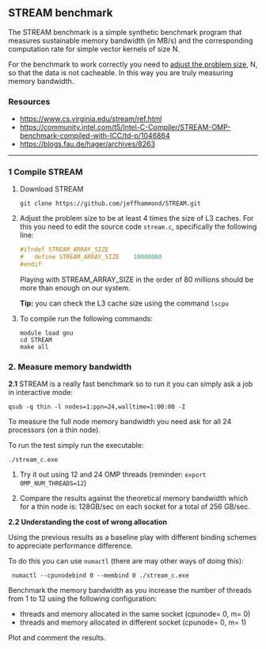 ## STREAM benchmark

The STREAM benchmark is a simple synthetic benchmark program that measures sustainable memory bandwidth (in MB/s) and the corresponding computation rate for simple vector kernels of size N.

For the benchmark to work correctly you need to [adjust the problem size](http://www.cs.virginia.edu/stream/ref.html#size), N, so that the data is not cacheable. In this way you are truly measuring memory bandwidth.

### Resources

- https://www.cs.virginia.edu/stream/ref.html
- https://community.intel.com/t5/Intel-C-Compiler/STREAM-OMP-benchmark-compiled-with-ICC/td-p/1046864
- https://blogs.fau.de/hager/archives/8263

-----

### 1 Compile STREAM 

 1. Download STREAM

    `git clone https://github.com/jeffhammond/STREAM.git `

 2. Adjust the problem size to be at least 4 times the size of L3 caches. For this you need to edit the source code `stream.c`, specifically the following line:

    ```c
    #ifndef STREAM_ARRAY_SIZE
    #   define STREAM_ARRAY_SIZE    10000000
    #endif
    ```

    Playing with STREAM_ARRAY_SIZE in the order of 80 millions should be more than enough on our system.

    **Tip:**  you can check the L3 cache size using the command `lscpu`

 3. To compile run the following commands:

    ```
    module load gnu
    cd STREAM
    make all
    ```

    

### 2. Measure memory bandwidth

**2.1** STREAM is a really fast benchmark so to run it you can simply ask a job in interactive mode:

`qsub -q thin -l nodes=1:ppn=24,walltime=1:00:00 -I`

To measure the full node memory bandwidth you need ask for all 24 processors (on a thin node).

To run the test simply run the executable:

`./stream_c.exe`

1. Try it out using 12 and 24 OMP threads (reminder: `export OMP_NUM_THREADS=12`)

2. Compare the results against the theoretical memory bandwidth which for a thin node is: 128GB/sec on each socket for a total of 256 GB/sec.

**2.2 Understanding the cost of wrong allocation**

Using the previous results as a baseline play with different binding schemes to appreciate performance difference.

To do this you can use `numactl` (there are may other ways of doing this):

```_c
 numactl --cpunodebind 0 --membind 0 ./stream_c.exe
```

Benchmark the memory bandwidth as you increase the number of threads from 1 to 12 using the following configuration:

- threads and memory allocated in the same socket (cpunode= 0, m= 0)
- threads and memory allocated in different socket (cpunode= 0, m= 1)

Plot and comment the results.

